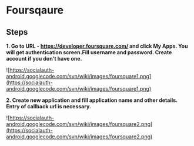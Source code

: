 # Foursqaure #

## Steps ##

**1. Go to URL - https://developer.foursquare.com/ and click My Apps. You will get authentication screen.Fill username and password. Create account if you don't have one.**

![https://socialauth-android.googlecode.com/svn/wiki/images/foursquare1.png](https://socialauth-android.googlecode.com/svn/wiki/images/foursquare1.png)



**2. Create new application and fill application name and other details. Entry of callback url is necessary.**



![https://socialauth-android.googlecode.com/svn/wiki/images/foursquare2.png](https://socialauth-android.googlecode.com/svn/wiki/images/foursquare2.png)


